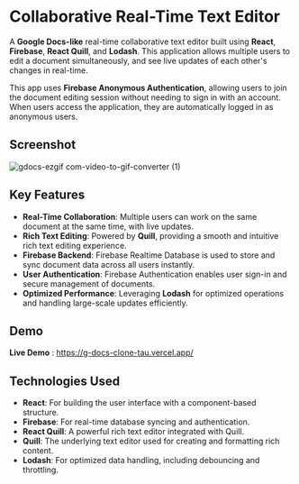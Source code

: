 # Collaborative Real-Time Text Editor

A **Google Docs-like** real-time collaborative text editor built using **React**, **Firebase**, **React Quill**, and **Lodash**. This application allows multiple users to edit a document simultaneously, and see live updates of each other's changes in real-time.

This app uses **Firebase Anonymous Authentication**, allowing users to join the document editing session without needing to sign in with an account. When users access the application, they are automatically logged in as anonymous users.

## Screenshot

![gdocs-ezgif com-video-to-gif-converter (1)](https://github.com/user-attachments/assets/e930af1e-c1eb-4ce5-a4e9-95df924fdd13)



## Key Features

- **Real-Time Collaboration**: Multiple users can work on the same document at the same time, with live updates.
- **Rich Text Editing**: Powered by **Quill**, providing a smooth and intuitive rich text editing experience.
- **Firebase Backend**: Firebase Realtime Database is used to store and sync document data across all users instantly.
- **User Authentication**: Firebase Authentication enables user sign-in and secure management of documents.
- **Optimized Performance**: Leveraging **Lodash** for optimized operations and handling large-scale updates efficiently.

## Demo

**Live Demo** : https://g-docs-clone-tau.vercel.app/



## Technologies Used

- **React**: For building the user interface with a component-based structure.
- **Firebase**: For real-time database syncing and authentication.
- **React Quill**: A powerful rich text editor integrated with Quill.
- **Quill**: The underlying text editor used for creating and formatting rich content.
- **Lodash**: For optimized data handling, including debouncing and throttling.
  



